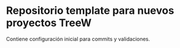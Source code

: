 # Repositorio template para nuevos proyectos TreeW

Contiene configuración inicial para commits y validaciones.